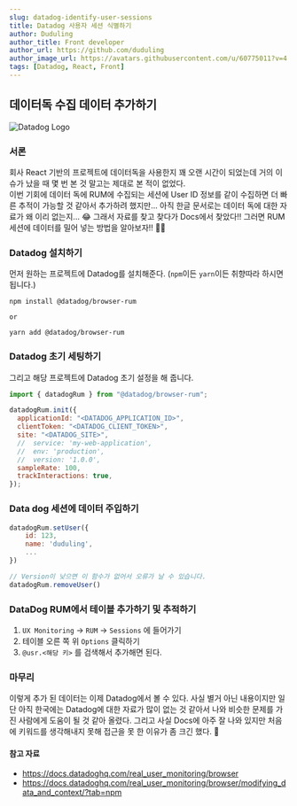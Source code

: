 ```yaml
---
slug: datadog-identify-user-sessions
title: Datadog 사용자 세션 식별하기
author: Duduling
author_title: Front developer
author_url: https://github.com/duduling
author_image_url: https://avatars.githubusercontent.com/u/60775011?v=4
tags: [Datadog, React, Front]
---
```


## 데이터독 수집 데이터 추가하기

![Datadog Logo](https://drive.google.com/uc?export=download&id=1ZZ5fLeT3iTRUdWOBkQT8TbIozXa-qUdj)

### 서론

회사 React 기반의 프로젝트에 데이터독을 사용한지 꽤 오랜 시간이 되었는데 거의 이슈가 났을 때 몇 번 본 것 말고는 제대로 본 적이 없었다.  
이번 기회에 데이터 독에 RUM에 수집되는 세션에 User ID 정보를 같이 수집하면 더 빠른 추적이 가능할 것 같아서 추가하려 했지만... 아직 한글 문서로는 데이터 독에 대한 자료가 왜 이리 없는지... 😂
그래서 자료를 찾고 찾다가 Docs에서 찾았다!! 그러면 RUM 세션에 데이터를 밀어 넣는 방법을 알아보자!! 🐱‍🏍

### Datadog 설치하기

먼저 원하는 프로젝트에 Datadog를 설치해준다. (`npm`이든 `yarn`이든 취향따라 하시면 됩니다.)

```shell
npm install @datadog/browser-rum

or

yarn add @datadog/browser-rum
```

### Datadog 초기 세팅하기

그리고 해당 프로젝트에 Datadog 초기 설정을 해 줍니다.

```js
import { datadogRum } from "@datadog/browser-rum";

datadogRum.init({
  applicationId: "<DATADOG_APPLICATION_ID>",
  clientToken: "<DATADOG_CLIENT_TOKEN>",
  site: "<DATADOG_SITE>",
  //  service: 'my-web-application',
  //  env: 'production',
  //  version: '1.0.0',
  sampleRate: 100,
  trackInteractions: true,
});
```

### Data dog 세션에 데이터 주입하기

```js
datadogRum.setUser({
    id: 123,
    name: 'duduling',
    ...
})

// Version이 낮으면 이 함수가 없어서 오류가 날 수 있습니다.
datadogRum.removeUser()
```

### DataDog RUM에서 테이블 추가하기 및 추적하기

1. `UX Monitoring` -> `RUM` -> `Sessions` 에 들어가기
2. 테이블 오른 쪽 위 `Options` 클릭하기
3. `@usr.<해당 키>` 를 검색해서 추가해면 된다.

### 마무리

이렇게 추가 된 데이터는 이제 Datadog에서 볼 수 있다. 사실 별거 아닌 내용이지만 일단 아직 한국에는 Datadog에 대한 자료가 많이 없는 것 같아서 나와 비슷한 문제를 가진 사람에게 도움이 될 것 같아 올렸다. 그리고 사실 Docs에 아주 잘 나와 있지만 처음에 키워드를 생각해내지 못해 접근을 못 한 이유가 좀 크긴 했다. 🤣

#### 참고 자료

- https://docs.datadoghq.com/real_user_monitoring/browser
- https://docs.datadoghq.com/real_user_monitoring/browser/modifying_data_and_context/?tab=npm
